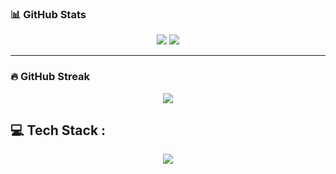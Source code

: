
### 📊 GitHub Stats

<div align="center">
  <img src="https://github-readme-stats.vercel.app/api?username=philippeletug&show_icons=true&theme=tokyonight&border_radius=10&hide_border=true" />
  <img src="https://github-readme-stats.vercel.app/api/top-langs/?username=philippeletug&layout=compact&theme=tokyonight&border_radius=10&hide_border=true" />
</div>

---

### 🔥 GitHub Streak

<div align="center">
  <img src="https://streak-stats.demolab.com?user=philippeletug&theme=tokyonight&border_radius=10&locale=fr&short_numbers=true&date_format=j%20M%5B%20Y%5D" />
</div>

## 💻 Tech Stack :

<div align="center">
  <img src="https://skillicons.dev/icons?i=js,nodejs,html,css,mysql,linux,git,npm,vscode&theme=dark" />
</div>

